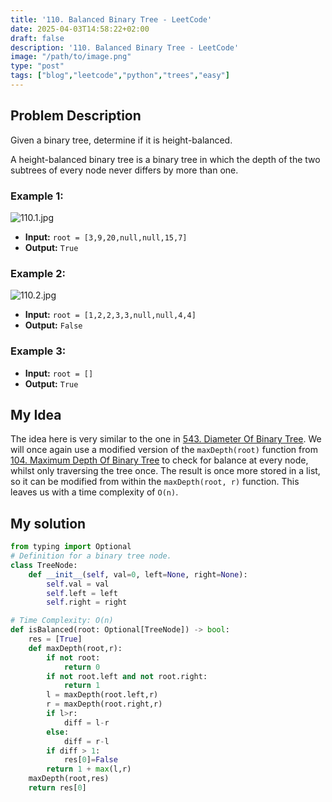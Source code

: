 ```yaml
---
title: '110. Balanced Binary Tree - LeetCode'
date: 2025-04-03T14:58:22+02:00
draft: false
description: '110. Balanced Binary Tree - LeetCode'
image: "/path/to/image.png"
type: "post"
tags: ["blog","leetcode","python","trees","easy"]
---
```

## Problem Description

Given a binary tree, determine if it is height-balanced.

A height-balanced binary tree is a binary tree in which the depth of the two subtrees of every node never differs by more than one.

### Example 1:
![110.1.jpg](/images/110.1.jpg)
* **Input:** `root = [3,9,20,null,null,15,7]`
* **Output:** `True`
### Example 2:
![110.2.jpg](/images/110.2.jpg)
* **Input:** `root = [1,2,2,3,3,null,null,4,4]`
* **Output:** `False`
### Example 3:
* **Input:** `root = []`
* **Output:** `True`

## My Idea

The idea here is very similar to the one in [543. Diameter Of Binary Tree](/posts/543.diameterofbinarytree). We will once again use a modified version of the `maxDepth(root)` function from [104. Maximum Depth Of Binary Tree](/posts/104.maximumdepthofbinarytree) to check for balance at every node, whilst only traversing the tree once. The result is once more stored in a list, so it can be modified from within the `maxDepth(root, r)` function. This leaves us with a time complexity of `O(n)`.
## My solution
```python
from typing import Optional
# Definition for a binary tree node.
class TreeNode:
    def __init__(self, val=0, left=None, right=None):
        self.val = val
        self.left = left
        self.right = right

# Time Complexity: O(n)
def isBalanced(root: Optional[TreeNode]) -> bool:
    res = [True]
    def maxDepth(root,r):
        if not root:
            return 0
        if not root.left and not root.right:
            return 1
        l = maxDepth(root.left,r)
        r = maxDepth(root.right,r)
        if l>r:
            diff = l-r
        else:
            diff = r-l
        if diff > 1:
            res[0]=False
        return 1 + max(l,r)
    maxDepth(root,res)
    return res[0]

```
